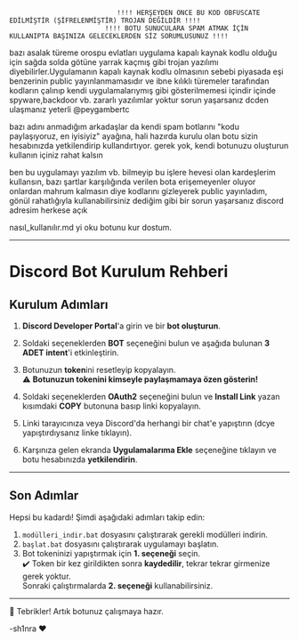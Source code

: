 
                               !!!! HERŞEYDEN ÖNCE BU KOD OBFUSCATE EDİLMİŞTİR (ŞİFRELENMİŞTİR) TROJAN DEĞİLDİR !!!!
                            !!!! BOTU SUNUCULARA SPAM ATMAK İÇİN KULLANIPTA BAŞINIZA GELECEKLERDEN SİZ SORUMLUSUNUZ !!!!

bazı asalak türeme orospu evlatları uygulama kapalı kaynak kodlu olduğu için sağda solda götüne yarrak kaçmış gibi 
trojan yazılımı diyebilirler.Uygulamanın kapalı kaynak kodlu olmasının sebebi piyasada eşi benzerinin public 
yayınlanmamasıdır ve ibne kılıklı türemeler tarafından kodların çalınıp kendi uygulamalarıymış gibi gösterilmemesi içindir
içinde spyware,backdoor vb. zararlı yazılımlar yoktur sorun yaşarsanız dcden ulaşmanız yeterli @peygambertc

bazı adını anmadığım arkadaşlar da kendi spam botlarını "kodu paylaşıyoruz, en iyisiyiz" ayağına, hali hazırda kurulu
olan botu sizin hesabınızda yetkilendirip kullandırtıyor. gerek yok, kendi botunuzu oluşturun kullanın içiniz rahat kalsın

ben bu uygulamayı yazılım vb. bilmeyip bu işlere hevesi olan kardeşlerim kullansın, bazı şartlar karşılığında
verilen bota erişemeyenler oluyor onlardan mahrum kalmasın diye kodlarını gizleyerek public yayınladım,
gönül rahatlığıyla kullanabilirsiniz dediğim gibi bir sorun yaşarsanız discord adresim herkese açık 

nasıl_kullanılır.md yi oku botunu kur dostum.


---------------------------------------------------

# Discord Bot Kurulum Rehberi

## Kurulum Adımları

1. **Discord Developer Portal**'a girin ve bir **bot oluşturun**.

2. Soldaki seçeneklerden **BOT** seçeneğini bulun ve aşağıda bulunan **3 ADET intent**'i etkinleştirin.

3. Botunuzun **token**ini resetleyip kopyalayın.  
   ⚠️ **Botunuzun tokenini kimseyle paylaşmamaya özen gösterin!**

4. Soldaki seçeneklerden **OAuth2** seçeneğini bulun ve **Install Link** yazan kısımdaki **COPY** butonuna basıp linki kopyalayın.

5. Linki tarayıcınıza veya Discord'da herhangi bir chat'e yapıştırın (dcye yapıştırdıysanız linke tıklayın).

6. Karşınıza gelen ekranda **Uygulamalarıma Ekle** seçeneğine tıklayın ve botu hesabınızda **yetkilendirin**.

---

## Son Adımlar

Hepsi bu kadardı! Şimdi aşağıdaki adımları takip edin:

1. `modülleri_indir.bat` dosyasını çalıştırarak gerekli modülleri indirin.
2. `başlat.bat` dosyasını çalıştırarak uygulamayı başlatın.
3. Bot tokeninizi yapıştırmak için **1. seçeneği** seçin.  
   ✔️ Token bir kez girildikten sonra **kaydedilir**, tekrar tekrar girmenize gerek yoktur.  
   Sonraki çalıştırmalarda **2. seçeneği** kullanabilirsiniz.

---

🎉 Tebrikler! Artık botunuz çalışmaya hazır.



-sh1nra ❤
